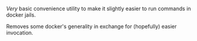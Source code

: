 *Very* basic convenience utility to make it slightly easier to run
commands in docker jails. 

Removes some docker's generality in exchange for (hopefully) easier invocation.
